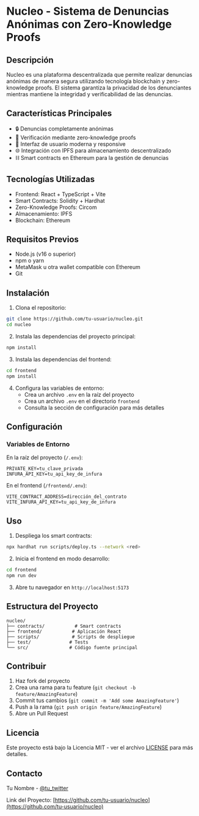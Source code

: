 # Nucleo - Sistema de Denuncias Anónimas con Zero-Knowledge Proofs

## Descripción
Nucleo es una plataforma descentralizada que permite realizar denuncias anónimas de manera segura utilizando tecnología blockchain y zero-knowledge proofs. El sistema garantiza la privacidad de los denunciantes mientras mantiene la integridad y verificabilidad de las denuncias.

## Características Principales
- 🔒 Denuncias completamente anónimas
- 🔐 Verificación mediante zero-knowledge proofs
- 📱 Interfaz de usuario moderna y responsive
- 🌐 Integración con IPFS para almacenamiento descentralizado
- ⛓️ Smart contracts en Ethereum para la gestión de denuncias

## Tecnologías Utilizadas
- Frontend: React + TypeScript + Vite
- Smart Contracts: Solidity + Hardhat
- Zero-Knowledge Proofs: Circom
- Almacenamiento: IPFS
- Blockchain: Ethereum

## Requisitos Previos
- Node.js (v16 o superior)
- npm o yarn
- MetaMask u otra wallet compatible con Ethereum
- Git

## Instalación

1. Clona el repositorio:
```bash
git clone https://github.com/tu-usuario/nucleo.git
cd nucleo
```

2. Instala las dependencias del proyecto principal:
```bash
npm install
```

3. Instala las dependencias del frontend:
```bash
cd frontend
npm install
```

4. Configura las variables de entorno:
   - Crea un archivo `.env` en la raíz del proyecto
   - Crea un archivo `.env` en el directorio `frontend`
   - Consulta la sección de configuración para más detalles

## Configuración

### Variables de Entorno
En la raíz del proyecto (`/.env`):
```
PRIVATE_KEY=tu_clave_privada
INFURA_API_KEY=tu_api_key_de_infura
```

En el frontend (`/frontend/.env`):
```
VITE_CONTRACT_ADDRESS=dirección_del_contrato
VITE_INFURA_API_KEY=tu_api_key_de_infura
```

## Uso

1. Despliega los smart contracts:
```bash
npx hardhat run scripts/deploy.ts --network <red>
```

2. Inicia el frontend en modo desarrollo:
```bash
cd frontend
npm run dev
```

3. Abre tu navegador en `http://localhost:5173`

## Estructura del Proyecto
```
nucleo/
├── contracts/           # Smart contracts
├── frontend/           # Aplicación React
├── scripts/            # Scripts de despliegue
├── test/              # Tests
└── src/               # Código fuente principal
```

## Contribuir
1. Haz fork del proyecto
2. Crea una rama para tu feature (`git checkout -b feature/AmazingFeature`)
3. Commit tus cambios (`git commit -m 'Add some AmazingFeature'`)
4. Push a la rama (`git push origin feature/AmazingFeature`)
5. Abre un Pull Request

## Licencia
Este proyecto está bajo la Licencia MIT - ver el archivo [LICENSE](LICENSE) para más detalles.

## Contacto
Tu Nombre - [@tu_twitter](https://twitter.com/tu_twitter)

Link del Proyecto: [https://github.com/tu-usuario/nucleo](https://github.com/tu-usuario/nucleo) 